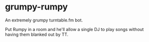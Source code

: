grumpy-rumpy
============

An extremely grumpy turntable.fm bot.

Put Rumpy in a room and he'll allow a single DJ to play songs without having them blanked out by TT.
